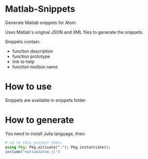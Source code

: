 # Matlab-Snippets
Generate Matlab snippets for Atom

Uses Matlab's original JSON and XML files to generate the snippets.

Snippets contain:
  - function description
  - function prototype
  - link to help
  - function toolbox name

# How to use
Snippets are available in snippets folder

# How to generate
You need to install Julia language, then:
```julia
# cd to this project then:
using Pkg; Pkg.activate("."); Pkg.instantiate();
include("matlab2atom.jl")
```
